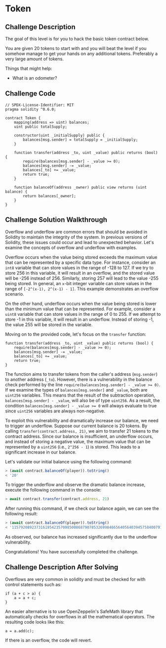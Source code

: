 # Token

## Challenge Description

The goal of this level is for you to hack the basic token contract below.

You are given 20 tokens to start with and you will beat the level if you somehow manage to get your hands on any additional tokens. Preferably a very large amount of tokens.

Things that might help:

-   What is an odometer?

## Challenge Code

```solidity
// SPDX-License-Identifier: MIT
pragma solidity ^0.6.0;

contract Token {
    mapping(address => uint) balances;
    uint public totalSupply;

    constructor(uint _initialSupply) public {
        balances[msg.sender] = totalSupply = _initialSupply;
    }

    function transfer(address _to, uint _value) public returns (bool) {
        require(balances[msg.sender] - _value >= 0);
        balances[msg.sender] -= _value;
        balances[_to] += _value;
        return true;
    }

    function balanceOf(address _owner) public view returns (uint balance) {
        return balances[_owner];
    }
}
```

## Challenge Solution Walkthrough

Overflow and underflow are common errors that should be avoided in Solidity to maintain the integrity of the system. In previous versions of Solidity, these issues could occur and lead to unexpected behavior. Let's examine the concepts of overflow and underflow with examples.

Overflow occurs when the value being stored exceeds the maximum value that can be represented by a specific data type. For instance, consider an `int8` variable that can store values in the range of -128 to 127. If we try to store 256 in this variable, it will result in an overflow, and the stored value will be -256 instead of 256. Similarly, storing 257 will lead to the value -255 being stored. In general, an `x`-bit integer variable can store values in the range of `[-2^(x-1), 2^(x-1) - 1]`. This example demonstrates an overflow scenario.

On the other hand, underflow occurs when the value being stored is lower than the minimum value that can be represented. For example, consider a `uint8` variable that can store values in the range of 0 to 255. If we attempt to store -1 in this variable, it will result in an underflow. Instead of storing -1, the value 255 will be stored in the variable.

Moving on to the provided code, let's focus on the `transfer` function:

```solidity
function transfer(address _to, uint _value) public returns (bool) {
    require(balances[msg.sender] - _value >= 0);
    balances[msg.sender] -= _value;
    balances[_to] += _value;
    return true;
}
```

The function aims to transfer tokens from the caller's address (`msg.sender`) to another address (`_to`). However, there is a vulnerability in the balance check performed by the line `require(balances[msg.sender] - _value >= 0)`. If we examine the types of `balances[msg.sender]` and `_value`, both are `uint256` variables. This means that the result of the subtraction operation, `balances[msg.sender] - _value`, will also be of type `uint256`. As a result, the condition `balances[msg.sender] - _value >= 0` will always evaluate to true since `uint256` variables are always non-negative.

To exploit this vulnerability and dramatically increase our balance, we need to trigger an underflow. Suppose our current balance is 20 tokens. By calling `transfer(contract.address, 21)`, we aim to transfer 21 tokens to the contract address. Since our balance is insufficient, an underflow occurs, and instead of storing a negative value, the maximum value that can be represented by a `uint256` (i.e., `2^256 - 1`) is stored. This leads to a significant increase in our balance.

Let's validate our initial balance using the following command:

```javascript
> (await contract.balanceOf(player)).toString()
< '20'
```

To trigger the underflow and observe the dramatic balance increase, execute the following command in the console:

```javascript
> await contract.transfer(contract.address, 21)
```

After running this command, if we check our balance again, we can see the following result:

```javascript
> (await contract.balanceOf(player)).toString()
< '115792089237316195423570985008687907853269984665640564039457584007913129639914'
```

As observed, our balance has increased significantly due to the underflow vulnerability.

Congratulations! You have successfully completed the challenge.

## Challenge Description After Solving

Overflows are very common in solidity and must be checked for with control statements such as:

```solidity
if (a + c > a) {
    a = a + c;
}
```

An easier alternative is to use OpenZeppelin's SafeMath library that automatically checks for overflows in all the mathematical operators. The resulting code looks like this:

```solidity
a = a.add(c);
```

If there is an overflow, the code will revert.
